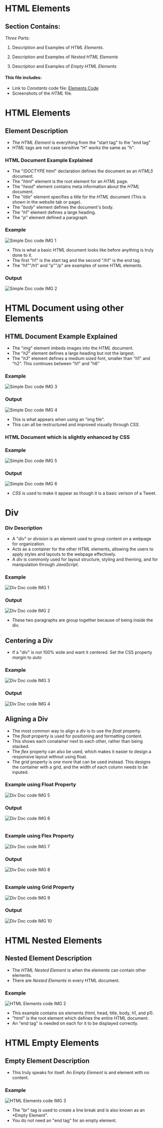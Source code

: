 # HTML Elements

## Section Contains:

*Three Parts*:

1. Description and Examples of *HTML Elements*.

2. Description and Examples of *Nested HTML Elements*

3. Descripiton and Examples of *Empty HTML Elements*

#### This file includes:

* Link to *Constants* code file: [Elements Code](elements_code/index.html "Elements file")
* Screenshots of the *HTML* file.

#

# HTML Elements

## Element Description

* The *HTML Element* is everything from the "start tag" to the "end tag"
* *HTML* tags are not case sensitive "H" works the same as "h".

### HTML Document Example Explained

* The "*!DOCTYPE html*" declaration defines the document as an *HTML5* document.
* The "*html*" element is the root element for an *HTML* page.
* The "*head*" element contains meta information about the *HTML* document.
* The "*title*" element specifies a title for the *HTML* document (This is shown in the website tab or page).
* The "*body*" element defines the document's body. 
* The "*h1*" element defines a large heading.
* The "*p*" element defined a paragraph.

### Example

![Simple Doc code IMG 1](img/simple_doc_img_1.PNG "Simple Doc Code IMG 1")

* This is what a basic *HTML* document looks like before anything is truly done to it.
* The first "h1" is the start tag and the second "/h1" is the end tag.
* The "h1""/h1" and "p""/p" are examples of some HTML elements.

### Output

![Simple Doc code IMG 2](img/simple_doc_img_2.PNG "Simple Doc Code IMG 2")

#

# HTML Document using other Elements

## HTML Document Example Explained

* The "*img*" element imbeds images into the *HTML* document.
* The "*h2*" element defines a large heading but not the largest.
* The "*h3*" element defines a medium sized font, smaller than "h1" and "h2". This continues between "h1" and "h6"

### Example 

![Simple Doc code IMG 3](img/simple_doc_img_3.PNG "Simple Doc Code IMG 3")

### Output 

![Simple Doc code IMG 4](img/simple_doc_img_4.PNG "Simple Doc Code IMG 4")

* This is what appears when using an "img file".
* This can all be restructured and improved visually through *CSS*.

### HTML Document which is slightly enhanced by CSS

### Example

![Simple Doc code IMG 5](img/simple_doc_img_5.PNG "Simple Doc Code IMG 5")

### Output

![Simple Doc code IMG 6](img/simple_doc_img_6.PNG "Simple Doc Code IMG 6")

* *CSS* is used to make it appear as though it is a basic verison of a Tweet. 

#

# Div

### Div Description 

* A "*div*" or *division* is an element used to group content on a webpage for organization. 
* Acts as a container for the other *HTML* elements, allowing the users to apply styles and layouts to the webpage effectively.
* A *div* is commonly used for layout structure, styling and theming, and for manipulation through *JavaScript*.

### Example

![Div Doc code IMG 1](img/div_doc_img_1.PNG "Div Doc code IMG 1")

### Output

![Div Doc code IMG 2](img/div_doc_img_2.PNG "Div Doc code IMG 2")

* These two paragraphs are group together because of being inside the div. 

## Centering a Div

* If a "*div*" is not 100% wide and want it centered. Set the CSS property *margin* to *auto*

### Example

![Div Doc code IMG 3](img/div_doc_img_3.PNG "Div Doc code IMG 3")

### Output

![Div Doc code IMG 4](img/div_doc_img_4.PNG "Div Doc code IMG 4")

## Aligning a Div

* The most common way to align a *div* is to use the *float* property.
* The *float* property is used for positioning and formatting content.
* This shows each conatainer next to each other, rather than being stacked.
* The *flex* property can also be used, which makes it easier to design a responsive layout without using float.
* The *grid* property is one more that can be used instead. This designs the container with a grid, and the width of each column needs to be inputed.  

### Example using Float Property

![Div Doc code IMG 5](img/div_doc_img_5.PNG "Div Doc code IMG 5")

### Output

![Div Doc code IMG 6](img/div_doc_img_6.PNG "Div Doc code IMG 6")

#

### Example using Flex Property

![Div Doc code IMG 7](img/div_doc_img_7.PNG "Div Doc code IMG 7")

### Output

![Div Doc code IMG 8](img/div_doc_img_8.PNG "Div Doc code IMG 8")

#

### Example using Grid Property

![Div Doc code IMG 9](img/div_doc_img_9.PNG "Div Doc code IMG 9")

### Output

![Div Doc code IMG 10](img/div_doc_img_10.PNG "Div Doc code IMG 10")

# HTML Nested Elements

## Nested Element Description

* The *HTML Nested Element* is when the elements can contain other elements. 
* There are *Nested Elements* in every HTML document. 

### Example 

![HTML Elements code IMG 2](img/elements_code_img_2.PNG "HTML Elements code IMG 2")

* This example contains six elements (html, head, title, body, h1, and p1).
* "html" is the root element which defines the entire HTML document. 
*  An "end tag" is needed on each for it to be displayed correctly.

#

# HTML Empty Elements 

## Empty Element Description

* This truly speaks for itself. An *Empty Element* is and element with no content. 

### Example

![HTML Elements code IMG 3](img/elements_code_img_3.PNG "HTML Elements code IMG 3")

* The "br" tag is used to create a line break and is also known as an *Empty Element".
* You do not need an "end tag" for an empty element.

